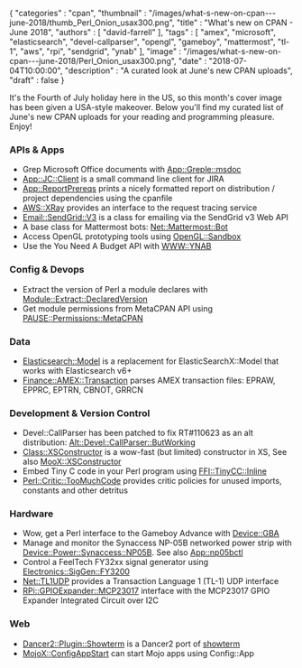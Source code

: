 {
   "categories" : "cpan",
   "thumbnail" : "/images/what-s-new-on-cpan---june-2018/thumb_Perl_Onion_usax300.png",
   "title" : "What's new on CPAN - June 2018",
   "authors" : [
      "david-farrell"
   ],
   "tags" : [
      "amex",
      "microsoft",
      "elasticsearch",
      "devel-callparser",
      "opengl",
      "gameboy",
      "mattermost",
      "tl-1",
      "aws",
      "rpi",
      "sendgrid",
      "ynab"
   ],
   "image" : "/images/what-s-new-on-cpan---june-2018/Perl_Onion_usax300.png",
   "date" : "2018-07-04T10:00:00",
   "description" : "A curated look at June's new CPAN uploads",
   "draft" : false
}


It's the Fourth of July holiday here in the US, so this month's cover image has been given a USA-style makeover. Below you'll find my curated list of June's new CPAN uploads for your reading and programming pleasure. Enjoy!

### APIs & Apps
* Grep Microsoft Office documents with [App::Greple::msdoc](https://metacpan.org/pod/App::Greple::msdoc)
* [App::JC::Client](https://metacpan.org/pod/App::JC::Client) is a small command line client for JIRA
* [App::ReportPrereqs](https://metacpan.org/pod/App::ReportPrereqs) prints a nicely formatted report on distribution / project dependencies using the cpanfile
* [AWS::XRay](https://metacpan.org/pod/AWS::XRay) provides an interface to the request tracing service
* [Email::SendGrid::V3](https://metacpan.org/pod/Email::SendGrid::V3) is a class for emailing via the SendGrid v3 Web API
* A base class for Mattermost bots: [Net::Mattermost::Bot](https://metacpan.org/pod/Net::Mattermost::Bot)
* Access OpenGL prototyping tools using [OpenGL::Sandbox](https://metacpan.org/pod/OpenGL::Sandbox)
* Use the You Need A Budget API with [WWW::YNAB](https://metacpan.org/pod/WWW::YNAB)


### Config & Devops
* Extract the version of Perl a module declares with [Module::Extract::DeclaredVersion](https://metacpan.org/pod/Module::Extract::DeclaredVersion)
* Get module permissions from MetaCPAN API using [PAUSE::Permissions::MetaCPAN](https://metacpan.org/pod/PAUSE::Permissions::MetaCPAN)


### Data
* [Elasticsearch::Model](https://metacpan.org/pod/Elasticsearch::Model) is a replacement for ElasticSearchX::Model that works with Elasticsearch v6+
* [Finance::AMEX::Transaction](https://metacpan.org/pod/Finance::AMEX::Transaction) parses AMEX transaction files: EPRAW, EPPRC, EPTRN, CBNOT, GRRCN


### Development & Version Control
* Devel::CallParser has been patched to fix RT#110623 as an alt distribution: [Alt::Devel::CallParser::ButWorking](https://metacpan.org/pod/Alt::Devel::CallParser::ButWorking)
* [Class::XSConstructor](https://metacpan.org/pod/Class::XSConstructor) is a wow-fast (but limited) constructor in XS, See also [MooX::XSConstructor](https://metacpan.org/pod/MooX::XSConstructor)
* Embed Tiny C code in your Perl program using [FFI::TinyCC::Inline](https://metacpan.org/pod/FFI::TinyCC::Inline)
* [Perl::Critic::TooMuchCode](https://metacpan.org/pod/Perl::Critic::TooMuchCode) provides critic policies for unused imports, constants and other detritus


### Hardware
* Wow, get a Perl interface to the Gameboy Advance with [Device::GBA](https://metacpan.org/pod/Device::GBA)
* Manage and monitor the Synaccess NP-05B networked power strip with [Device::Power::Synaccess::NP05B](https://metacpan.org/pod/Device::Power::Synaccess::NP05B). See also [App::np05bctl](https://metacpan.org/pod/App::np05bctl)
* Control a FeelTech FY32xx signal generator using [Electronics::SigGen::FY3200](https://metacpan.org/pod/Electronics::SigGen::FY3200)
* [Net::TL1UDP](https://metacpan.org/pod/Net::TL1UDP) provides a Transaction Language 1 (TL-1) UDP interface
* [RPi::GPIOExpander::MCP23017](https://metacpan.org/pod/RPi::GPIOExpander::MCP23017) interface with the MCP23017 GPIO Expander Integrated Circuit over I2C


### Web
* [Dancer2::Plugin::Showterm](https://metacpan.org/pod/Dancer2::Plugin::Showterm) is a Dancer2 port of [showterm](http://showterm.io/)
* [MojoX::ConfigAppStart](https://metacpan.org/pod/MojoX::ConfigAppStart) can start Mojo apps using Config::App

